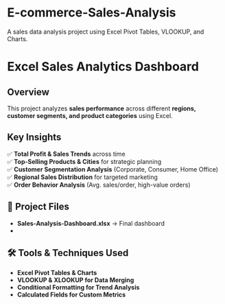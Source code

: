 # E-commerce-Sales-Analysis
A sales data analysis project using Excel Pivot Tables, VLOOKUP, and Charts.
# Excel Sales Analytics Dashboard

## Overview
This project analyzes **sales performance** across different **regions, customer segments, and product categories** using Excel.

##  Key Insights
✅ **Total Profit & Sales Trends** across time  
✅ **Top-Selling Products & Cities** for strategic planning  
✅ **Customer Segmentation Analysis** (Corporate, Consumer, Home Office)  
✅ **Regional Sales Distribution** for targeted marketing  
✅ **Order Behavior Analysis** (Avg. sales/order, high-value orders)  

## 📁 Project Files
- **Sales-Analysis-Dashboard.xlsx** → Final dashboard
- 
## 🛠️ Tools & Techniques Used
- **Excel Pivot Tables & Charts** 
- **VLOOKUP & XLOOKUP for Data Merging** 
- **Conditional Formatting for Trend Analysis** 
- **Calculated Fields for Custom Metrics**   








